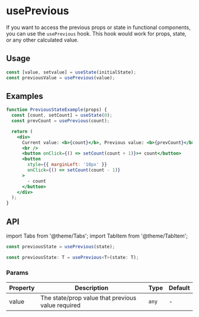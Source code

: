 # usePrevious

If you want to access the previous props or state in functional components, you can use the `usePrevious` hook. This hook would work for props, state, or any other calculated value.

## Usage

```typescript
const [value, setvalue] = useState(initialState);
const previousValue = usePrevious(value);
```

## Examples

```jsx live
function PreviousStateExample(props) {
  const [count, setCount] = useState(0);
  const prevCount = usePrevious(count);

  return (
    <div>
      Current value: <b>{count}</b>, Previous value: <b>{prevCount}</b>
      <br />
      <button onClick={() => setCount(count + 1)}>+ count</button>
      <button
        style={{ marginLeft: '10px' }}
        onClick={() => setCount(count - 1)}
      >
        - count
      </button>
    </div>
  );
}
```

## API

import Tabs from '@theme/Tabs';
import TabItem from '@theme/TabItem';

<Tabs>
<TabItem value="js" label="JavaScript">

```js
const previousState = usePrevious(state);
```

</TabItem>
<TabItem value="ts" label="Typescript">

```typescript
const previousState: T = usePrevious<T>(state: T);
```

</TabItem>

</Tabs>

### Params

| Property | Description                                       | Type  | Default |
| -------- | ------------------------------------------------- | ----- | ------- |
| value    | The state/prop value that previous value required | `any` | -       |
